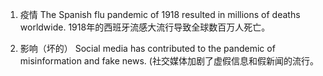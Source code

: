 1. 疫情
The Spanish flu pandemic of 1918 resulted in millions of deaths worldwide.
1918年的西班牙流感大流行导致全球数百万人死亡。

2. 影响（坏的）
Social media has contributed to the pandemic of misinformation and fake news.
(社交媒体加剧了虚假信息和假新闻的流行。
